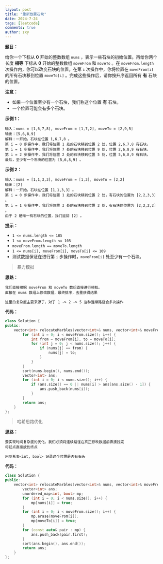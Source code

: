 ```yaml
---
layout: post
title: "重新放置石块"
date: 2024-7-24
tags: [leetcode]
comments: true
author: zxy
---
```


**题目：**

给你一个下标从 **0** 开始的整数数组 `nums` ，表示一些石块的初始位置。再给你两个长度 **相等** 下标从 **0** 开始的整数数组 `moveFrom` 和 `moveTo` 。在 `moveFrom.length` 次操作内，你可以改变石块的位置。在第 `i` 次操作中，你将位置在 `moveFrom[i]` 的所有石块移到位置 `moveTo[i]` 。完成这些操作后，请你按升序返回所有 **有** 石块的位置。

**注意：**

- 如果一个位置至少有一个石块，我们称这个位置 **有** 石块。
- 一个位置可能会有多个石块。

**示例 1：**

```
输入：nums = [1,6,7,8], moveFrom = [1,7,2], moveTo = [2,9,5]
输出：[5,6,8,9]
解释：一开始，石块在位置 1,6,7,8 。
第 i = 0 步操作中，我们将位置 1 处的石块移到位置 2 处，位置 2,6,7,8 有石块。
第 i = 1 步操作中，我们将位置 7 处的石块移到位置 9 处，位置 2,6,8,9 有石块。
第 i = 2 步操作中，我们将位置 2 处的石块移到位置 5 处，位置 5,6,8,9 有石块。
最后，至少有一个石块的位置为 [5,6,8,9] 。
```

**示例 2：**

```
输入：nums = [1,1,3,3], moveFrom = [1,3], moveTo = [2,2]
输出：[2]
解释：一开始，石块在位置 [1,1,3,3] 。
第 i = 0 步操作中，我们将位置 1 处的石块移到位置 2 处，有石块的位置为 [2,2,3,3] 。
第 i = 1 步操作中，我们将位置 3 处的石块移到位置 2 处，有石块的位置为 [2,2,2,2] 。
由于 2 是唯一有石块的位置，我们返回 [2] 。
```

**提示：**

- `1 <= nums.length <= 105`
- `1 <= moveFrom.length <= 105`
- `moveFrom.length == moveTo.length`
- `1 <= nums[i], moveFrom[i], moveTo[i] <= 109`
- 测试数据保证在进行第 `i` 步操作时，`moveFrom[i]` 处至少有一个石块。

> 暴力模拟

**思路：**

```
我们直接根据 moveFrom 和 moveTo 数组直接进行模拟。
直接在 nums 数组上修改数据，最终排序，去重获得结果

这里的复杂度主要来源于，对于 1 -> 2 -> 5 这种连续路径会多次操作
```

**代码：**

```cpp
class Solution {
public:
    vector<int> relocateMarbles(vector<int>& nums, vector<int>& moveFrom, vector<int>& moveTo) {
        for (int i = 0; i < moveFrom.size(); i++) {
            int from = moveFrom[i], to = moveTo[i];
            for (int j = 0; j < nums.size(); j++) {
                if (nums[j] == from) {
                    nums[j] = to;
                }
            }
        }
        sort(nums.begin(), nums.end());
        vector<int> ans;
        for (int i = 0; i < nums.size(); i++) {
            if (ans.size() == 0 || nums[i] > ans[ans.size() - 1]) {
                ans.push_back(nums[i]);
            }
        }
        return ans;
    }
};
```

> 哈希思路优化

**思路：**

```
要实现时间复杂度的优化，我们必须将连续路径在真正修改数据前直接找完
将起点直接放到终点

用哈希表<int, bool> 记录这个位置是否有石头
```

**代码：**

```cpp
class Solution {
public:
    vector<int> relocateMarbles(vector<int>& nums, vector<int>& moveFrom, vector<int>& moveTo) {
        vector<int> ans;
        unordered_map<int, bool> mp;
        for (int i = 0; i < nums.size(); i++) {
            mp[nums[i]] = true;
        }
        for (int i = 0; i < moveFrom.size(); i++) {
            mp.erase(moveFrom[i]);
            mp[moveTo[i]] = true;
        }
        for (const auto& pair : mp) {
            ans.push_back(pair.first);
        }
        sort(ans.begin(), ans.end());
        return ans;
    }
};
```


